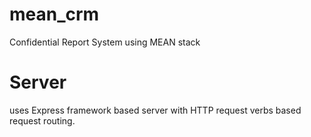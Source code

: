 # mean_crm
Confidential Report System using MEAN stack 

# Server
  uses Express framework based server with HTTP request verbs based request routing.
